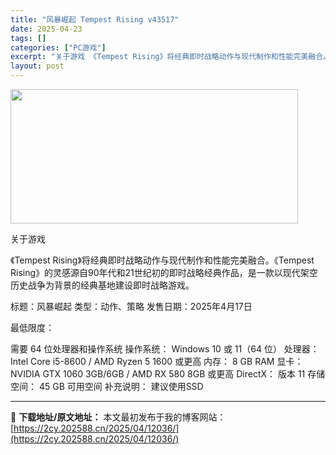 ```yaml
---
title: "风暴崛起 Tempest Rising v43517"
date: 2025-04-23
tags: []
categories: ["PC游戏"]
excerpt: "关于游戏 《Tempest Rising》将经典即时战略动作与现代制作和性能完美融合。《Tempest Rising》的灵感源自90年代和21世纪初的即时战略经典作品，是一款以现代架空历史战争为背景的经典基地建设即时战略游戏。 标题：风暴崛起 类型：动作、策略 发售日期：2025年4月17日 最低限&hellip;"
layout: post
---
```


<img class="aligncenter size-full wp-image-12027" src="https://2cy.202588.cn/wp-content/uploads/2025/04/2025042313350419.webp" alt="" width="460" height="215" />

关于游戏

《Tempest Rising》将经典即时战略动作与现代制作和性能完美融合。《Tempest Rising》的灵感源自90年代和21世纪初的即时战略经典作品，是一款以现代架空历史战争为背景的经典基地建设即时战略游戏。

标题：风暴崛起
类型：动作、策略
发售日期：2025年4月17日

最低限度：

需要 64 位处理器和操作系统
操作系统： Windows 10 或 11（64 位）
处理器： Intel Core i5-8600 / AMD Ryzen 5 1600 或更高
内存： 8 GB RAM
显卡： NVIDIA GTX 1060 3GB/6GB / AMD RX 580 8GB 或更高
DirectX： 版本 11
存储空间： 45 GB 可用空间
补充说明： 建议使用SSD

---
📖 **下载地址/原文地址：** 本文最初发布于我的博客网站：[https://2cy.202588.cn/2025/04/12036/](https://2cy.202588.cn/2025/04/12036/)
